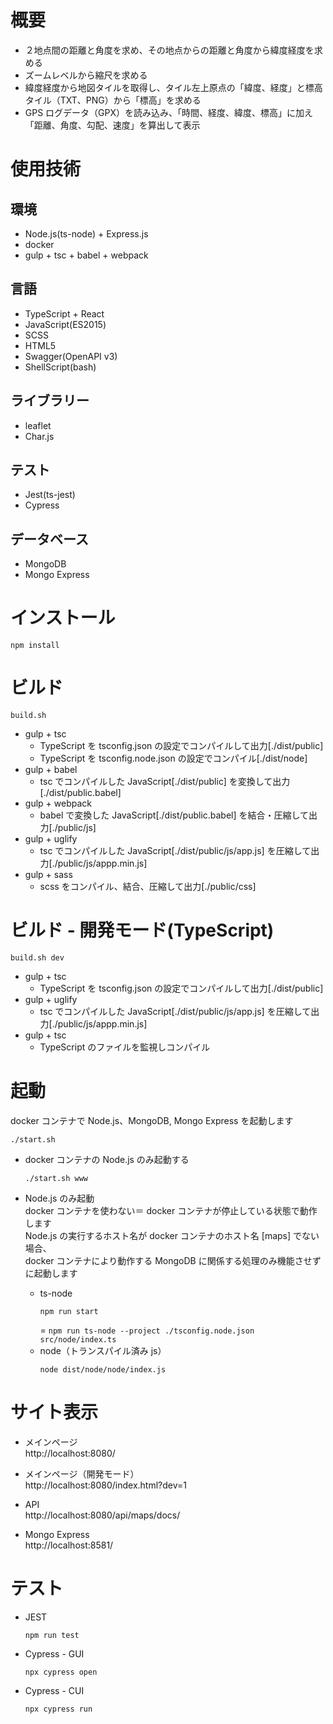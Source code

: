 # 概要
- ２地点間の距離と角度を求め、その地点からの距離と角度から緯度経度を求める
- ズームレベルから縮尺を求める
- 緯度経度から地図タイルを取得し、タイル左上原点の「緯度、経度」と標高タイル（TXT、PNG）から「標高」を求める
- GPS ログデータ（GPX）を読み込み、「時間、経度、緯度、標高」に加え「距離、角度、勾配、速度」を算出して表示

# 使用技術
## 環境
- Node.js(ts-node) + Express.js
- docker
- gulp + tsc + babel + webpack
## 言語
- TypeScript + React
- JavaScript(ES2015)
- SCSS
- HTML5
- Swagger(OpenAPI v3)
- ShellScript(bash)
## ライブラリー
- leaflet
- Char.js
## テスト
- Jest(ts-jest)
- Cypress
## データベース
- MongoDB
- Mongo Express

# インストール
```
npm install
```

# ビルド
```
build.sh
```
- gulp + tsc
	- TypeScript を tsconfig.json の設定でコンパイルして出力[./dist/public]
	- TypeScript を tsconfig.node.json の設定でコンパイル[./dist/node]
- gulp + babel
	- tsc でコンパイルした JavaScript[./dist/public] を変換して出力[./dist/public.babel]
- gulp + webpack
	- babel で変換した JavaScript[./dist/public.babel] を結合・圧縮して出力[./public/js]
- gulp + uglify
	- tsc でコンパイルした JavaScript[./dist/public/js/app.js] を圧縮して出力[./public/js/appp.min.js]
- gulp + sass
	- scss をコンパイル、結合、圧縮して出力[./public/css]

# ビルド - 開発モード(TypeScript)
```
build.sh dev
```
- gulp + tsc
	- TypeScript を tsconfig.json の設定でコンパイルして出力[./dist/public]
- gulp + uglify
	- tsc でコンパイルした JavaScript[./dist/public/js/app.js] を圧縮して出力[./public/js/appp.min.js]
- gulp + tsc
	- TypeScript のファイルを監視しコンパイル

# 起動
docker コンテナで Node.js、MongoDB, Mongo Express を起動します  
```
./start.sh
```

- docker コンテナの Node.js のみ起動する
	```
	./start.sh www
	```

- Node.js のみ起動  
	docker コンテナを使わない＝ docker コンテナが停止している状態で動作します  
	Node.js の実行するホスト名が docker コンテナのホスト名 [maps] でない場合、  
	docker コンテナにより動作する MongoDB に関係する処理のみ機能させずに起動します  
	- ts-node
		```
		npm run start
		```
		= `npm run ts-node --project ./tsconfig.node.json src/node/index.ts`
	- node（トランスパイル済み js）
		```
		node dist/node/node/index.js
		```

# サイト表示
- メインページ  
	http://localhost:8080/  

- メインページ（開発モード）  
	http://localhost:8080/index.html?dev=1  

- API  
	http://localhost:8080/api/maps/docs/  

- Mongo Express  
	http://localhost:8581/  

# テスト
- JEST
	```
	npm run test
	```

- Cypress - GUI
	```
	npx cypress open
	```

- Cypress - CUI
	```
	npx cypress run
	```